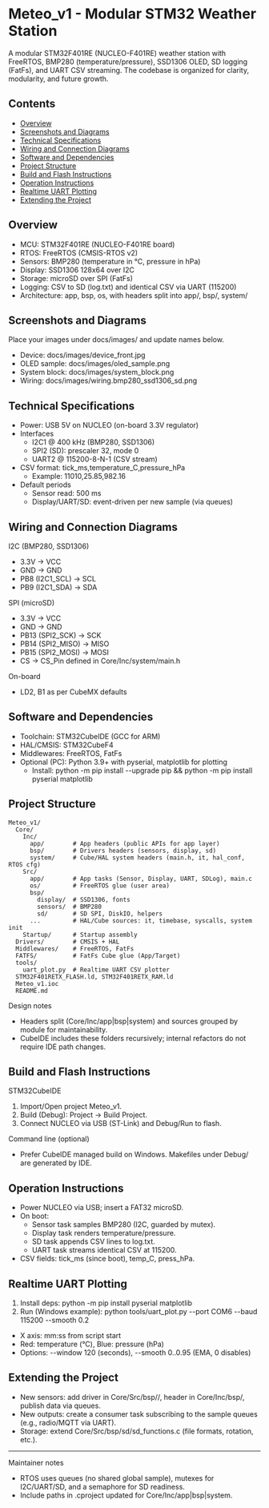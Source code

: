 # Meteo_v1 - Modular STM32 Weather Station

A modular STM32F401RE (NUCLEO-F401RE) weather station with FreeRTOS, BMP280 (temperature/pressure), SSD1306 OLED, SD logging (FatFs), and UART CSV streaming. The codebase is organized for clarity, modularity, and future growth.

## Contents
- [Overview](#overview)
- [Screenshots and Diagrams](#screenshots-and-diagrams)
- [Technical Specifications](#technical-specifications)
- [Wiring and Connection Diagrams](#wiring-and-connection-diagrams)
- [Software and Dependencies](#software-and-dependencies)
- [Project Structure](#project-structure)
- [Build and Flash Instructions](#build-and-flash-instructions)
- [Operation Instructions](#operation-instructions)
- [Realtime UART Plotting](#realtime-uart-plotting)
- [Extending the Project](#extending-the-project)

## Overview
- MCU: STM32F401RE (NUCLEO-F401RE board)
- RTOS: FreeRTOS (CMSIS-RTOS v2)
- Sensors: BMP280 (temperature in °C, pressure in hPa)
- Display: SSD1306 128x64 over I2C
- Storage: microSD over SPI (FatFs)
- Logging: CSV to SD (log.txt) and identical CSV via UART (115200)
- Architecture: app, bsp, os, with headers split into app/, bsp/, system/

## Screenshots and Diagrams
Place your images under docs/images/ and update names below.
- Device: docs/images/device_front.jpg
- OLED sample: docs/images/oled_sample.png
- System block: docs/images/system_block.png
- Wiring: docs/images/wiring.bmp280_ssd1306_sd.png

## Technical Specifications
- Power: USB 5V on NUCLEO (on-board 3.3V regulator)
- Interfaces
  - I2C1 @ 400 kHz (BMP280, SSD1306)
  - SPI2 (SD): prescaler 32, mode 0
  - UART2 @ 115200-8-N-1 (CSV stream)
- CSV format: tick_ms,temperature_C,pressure_hPa
  - Example: 11010,25.85,982.16
- Default periods
  - Sensor read: 500 ms
  - Display/UART/SD: event-driven per new sample (via queues)

## Wiring and Connection Diagrams
I2C (BMP280, SSD1306)
- 3.3V -> VCC
- GND -> GND
- PB8 (I2C1_SCL) -> SCL
- PB9 (I2C1_SDA) -> SDA

SPI (microSD)
- 3.3V -> VCC
- GND -> GND
- PB13 (SPI2_SCK) -> SCK
- PB14 (SPI2_MISO) -> MISO
- PB15 (SPI2_MOSI) -> MOSI
- CS -> CS_Pin defined in Core/Inc/system/main.h

On-board
- LD2, B1 as per CubeMX defaults

## Software and Dependencies
- Toolchain: STM32CubeIDE (GCC for ARM)
- HAL/CMSIS: STM32CubeF4
- Middlewares: FreeRTOS, FatFs
- Optional (PC): Python 3.9+ with pyserial, matplotlib for plotting
  - Install: python -m pip install --upgrade pip && python -m pip install pyserial matplotlib

## Project Structure
```
Meteo_v1/
  Core/
    Inc/
      app/        # App headers (public APIs for app layer)
      bsp/        # Drivers headers (sensors, display, sd)
      system/     # Cube/HAL system headers (main.h, it, hal_conf, RTOS cfg)
    Src/
      app/        # App tasks (Sensor, Display, UART, SDLog), main.c
      os/         # FreeRTOS glue (user area)
      bsp/
        display/  # SSD1306, fonts
        sensors/  # BMP280
        sd/       # SD SPI, DiskIO, helpers
      ...         # HAL/Cube sources: it, timebase, syscalls, system init
    Startup/      # Startup assembly
  Drivers/        # CMSIS + HAL
  Middlewares/    # FreeRTOS, FatFs
  FATFS/          # FatFs Cube glue (App/Target)
  tools/
    uart_plot.py  # Realtime UART CSV plotter
  STM32F401RETX_FLASH.ld, STM32F401RETX_RAM.ld
  Meteo_v1.ioc
  README.md
```

Design notes
- Headers split (Core/Inc/app|bsp|system) and sources grouped by module for maintainability.
- CubeIDE includes these folders recursively; internal refactors do not require IDE path changes.

## Build and Flash Instructions
STM32CubeIDE
1. Import/Open project Meteo_v1.
2. Build (Debug): Project -> Build Project.
3. Connect NUCLEO via USB (ST-Link) and Debug/Run to flash.

Command line (optional)
- Prefer CubeIDE managed build on Windows. Makefiles under Debug/ are generated by IDE.

## Operation Instructions
- Power NUCLEO via USB; insert a FAT32 microSD.
- On boot:
  - Sensor task samples BMP280 (I2C, guarded by mutex).
  - Display task renders temperature/pressure.
  - SD task appends CSV lines to log.txt.
  - UART task streams identical CSV at 115200.
- CSV fields: tick_ms (since boot), temp_C, press_hPa.

## Realtime UART Plotting
1) Install deps: python -m pip install pyserial matplotlib
2) Run (Windows example): python tools/uart_plot.py --port COM6 --baud 115200 --smooth 0.2
- X axis: mm:ss from script start
- Red: temperature (°C), Blue: pressure (hPa)
- Options: --window 120 (seconds), --smooth 0..0.95 (EMA, 0 disables)

## Extending the Project
- New sensors: add driver in Core/Src/bsp/<sensor>/, header in Core/Inc/bsp/, publish data via queues.
- New outputs: create a consumer task subscribing to the sample queues (e.g., radio/MQTT via UART).
- Storage: extend Core/Src/bsp/sd/sd_functions.c (file formats, rotation, etc.).

---
Maintainer notes
- RTOS uses queues (no shared global sample), mutexes for I2C/UART/SD, and a semaphore for SD readiness.
- Include paths in .cproject updated for Core/Inc/app|bsp|system.
